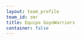 ```yaml
---
layout: team_profile
team_id: smr
title: Equipo GoyoWarriors
container: false
---
```

<style>
.team-container .team-logo {
    border-color: #555;
    height: 300px;
}
</style>
